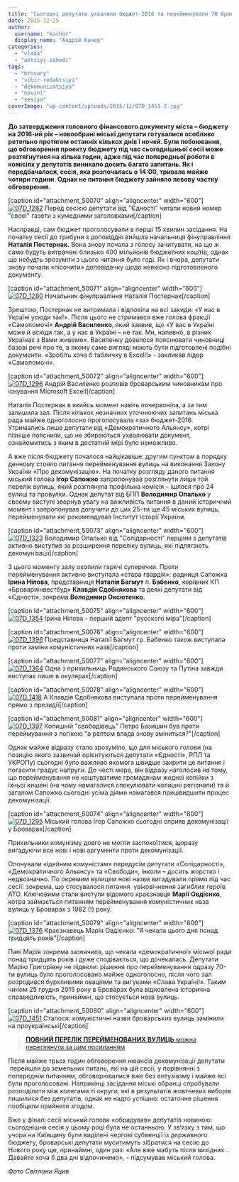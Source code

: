 ```yaml
---
title: "Сьогодні депутати ухвалили бюджет-2016 та перейменували 70 броварських вулиць"
date: 2015-12-25
author: 
  username: "kachor"
  display_name: "Андрій Качор"
categories: 
  - "vlada"
  - "aktsiyi-zahodi"
tags: 
  - "brovary"
  - "vibir-redaktsiyi"
  - "dekomunizatsiya"
  - "novini"
  - "sesiya"
coverImage: "wp-content/uploads/2015/12/07D_1451-2.jpg"
---
```


**До затвердження головного фінансового документу міста – бюджету на 2016-ий рік – новообрані міські депутати готувалися особливо ретельно протягом останніх кількох днів і ночей. Були побоювання, що обговорення проекту бюджету під час сьогоднішньої сесії може розтягнутися на кілька годин, адже під час попередньої роботи в комісіях у депутатів виникало досить багато запитань. Як і передбачалося, сесія, яка розпочалась о 14:00, тривала майже чотири години. Однак не питання бюджету зайняло левову частку обговорення.**

\[caption id="attachment\_50070" align="aligncenter" width="600"\][![07D_1262](https://mpz.brovary.org/wp-content/uploads/2015/12/07D_1262.jpg)](https://mpz.brovary.org/wp-content/uploads/2015/12/07D_1262.jpg) Перед сесією депутати від "Єдності" читали новий номер "своєї" газети з кумедними заголовками\[/caption\]

Насправді, сам бюджет проголосували в перші 15 хвилин засідання. На початку сесії до трибуни з доповіддю вийшла начальниця фінуправління **Наталія Постернак.** Вона знову почала з голосу зачитувати, на що ж саме будуть витрачені близько 400 мільйонів бюджетних коштів, однак що небудть зрозуміти з цього читання було годі. Як і вчора, депутати знову почали «пісочити» доповідачку щодо неякісно підготовленого документу.

\[caption id="attachment\_50071" align="aligncenter" width="600"\][![07D_1280](https://mpz.brovary.org/wp-content/uploads/2015/12/07D_1280.jpg)](https://mpz.brovary.org/wp-content/uploads/2015/12/07D_1280.jpg) Начальник фінуправління Наталія Постернак\[/caption\]

Зрештою, Постернак не витримала і відповіла на всі закиди: «У нас в Україні усюди так!». Після цього не стримався вже голова фракції «Самопомочі» **Андрій Василенко**, який заявив, що «У вас в Україні може й всюди так, а у нас в Україні – не так. Ми, напевно, в різних Українах з Вами живемо». Василенку довелося пояснювати чиновниці базові речі про те, в якому саме вигляді мають бути підготовлені подібні документи. «Зробіть хоча б табличку в Excell!» - закликав лідер «Самопомочі».

\[caption id="attachment\_50072" align="aligncenter" width="600"\][![07D_1296](https://mpz.brovary.org/wp-content/uploads/2015/12/07D_1296.jpg)](https://mpz.brovary.org/wp-content/uploads/2015/12/07D_1296.jpg) Андрій Василенко розповів броварським чиновникам про існування Microsoft Excell\[/caption\]

Наталія Постернак в якийсь момент навіть почервоніла, а за тим залишила зал. Після кількох незначних уточнюючих запитань міська рада майже одноголосно проголосувала «за» бюджет-2016. Утримались лише депутати від «Демократичного Альянсу», котрі пізніше пояснили, що не збираються ухвалювати документ, ознайомитись з яким в достатній мірі було неможливо.

А вже після бюджету почалося найцікавіше: другим пунктом в порядку денному стояло питання перейменування вулиць на виконання Закону України «Про декомунізацію». На початку розгляду даного питання міський голова **Ігор Сапожко** запропонував розглянути лише той перелік вулиць, який розглянула профільна комісія – ішлося про 24 вулиці та провулки. Однак депутат від БПП **Володимир Опалько** у своєму виступі звернув увагу на важливість питання в даний історичний момент і запропонував долучити до цих 25-ти ще 45 міських вулиць, перейменувати які рекомендував Інститут історії України.

\[caption id="attachment\_50073" align="aligncenter" width="600"\][![07D_1323](https://mpz.brovary.org/wp-content/uploads/2015/12/07D_1323.jpg)](https://mpz.brovary.org/wp-content/uploads/2015/12/07D_1323.jpg) Володимир Опалько від "Солідарності" першим з депутатів активно виступив за розширення переліку вулиць, які підлягають декомунізації\[/caption\]

З цього моменту залу охопили гарячі суперечки. Проти перейменування активно виступала «стара гвардія»: радниця Сапожка **Ірина Нілова**, представниця **Наталія Багмут** п. **Бабенко**, керівник КП «Бровариінвестбуд» **Клавдія Сдобнякова** та деякі депутати від «Єдності», зокрема **Володимир Оксютенко.**

\[caption id="attachment\_50075" align="aligncenter" width="600"\][![07D_1354](https://mpz.brovary.org/wp-content/uploads/2015/12/07D_1354.jpg)](https://mpz.brovary.org/wp-content/uploads/2015/12/07D_1354.jpg) Ірина Нілова - перший адепт "русского міра"\[/caption\]

\[caption id="attachment\_50076" align="aligncenter" width="600"\][![07D_1396](https://mpz.brovary.org/wp-content/uploads/2015/12/07D_1396.jpg)](https://mpz.brovary.org/wp-content/uploads/2015/12/07D_1396.jpg) Представниця Наталії Багмут гр. Бабенко також виступала проти заміни комуністичних назв\[/caption\]

\[caption id="attachment\_50077" align="aligncenter" width="600"\][![07D_1364](https://mpz.brovary.org/wp-content/uploads/2015/12/07D_1364.jpg)](https://mpz.brovary.org/wp-content/uploads/2015/12/07D_1364.jpg) Одна з прихильниць Радянського Союзу та Путіна завжди виступає лише в окулярах\[/caption\]

\[caption id="attachment\_50078" align="aligncenter" width="600"\][![07D_1418](https://mpz.brovary.org/wp-content/uploads/2015/12/07D_1418.jpg)](https://mpz.brovary.org/wp-content/uploads/2015/12/07D_1418.jpg) А Клавдія Сдобнякова виступала проти перейменування прямо з президії\[/caption\]

\[caption id="attachment\_50081" align="aligncenter" width="600"\][![07D_1397](https://mpz.brovary.org/wp-content/uploads/2015/12/07D_1397.jpg)](https://mpz.brovary.org/wp-content/uploads/2015/12/07D_1397.jpg) Колишній "свободівець" Петро Базишин був проти переймування з логікою "а раптом влада знову зміниться?"\[/caption\]

Однак майже відразу стало зрозуміло, що для міського голови (на позицію якого зазвичай орієнтуються депутати «Єдності», РПЛ та УКРОПу) сьогодні було важливо якомога швидше закрити це питання і погасити градус напруги. До честі мера, він відразу наголосив на тому, що перейменування не коштуватиме громадянам жодної копійки з їхньої кишені (на чому намагалися спекулювати колишні регіонали) та й загалом Сапожко сьогодні усіма діями намагався пришвидшити процес декомунізації.

\[caption id="attachment\_50074" align="aligncenter" width="600"\][![07D_1295](https://mpz.brovary.org/wp-content/uploads/2015/12/07D_1295.jpg)](https://mpz.brovary.org/wp-content/uploads/2015/12/07D_1295.jpg) Міський голова Ігор Сапожко сьогодні сприяв декомунізації у Броварах\[/caption\]

Прихильники комунізму довго не могли заспокоїтися, щоразу вигадуючи все нові і нові аргументи проти декомунізації.

Опонували «ідейним комуністам» передусім депутати «Солідарності», «Демократичного Альянсу» та «Свободи», інколи – досить жорстко і недвозначно. По окремим вулицям нові назви вигадували прямо під час сесії: зокрема, що стосувалося питання  увіковічнення загиблих героїв АТО. Ключовими стали виступи відомого краєзнавця **Марії Овдієнко**, котра займається питанням перейменування комуністичних назв вулиць у Броварах з 1982 (!) року.

\[caption id="attachment\_50079" align="aligncenter" width="600"\][![07D_1376](https://mpz.brovary.org/wp-content/uploads/2015/12/07D_1376.jpg)](https://mpz.brovary.org/wp-content/uploads/2015/12/07D_1376.jpg) Краєзнавець Марія Овдієнко: "Я чекала цього дня понад тридцять років"\[/caption\]

Пані Марія зокрема зазначила, що чекала «демократичної» міської ради понад тридцять років і дуже сподівається, що дочекалась. Депутати Марію Григорівну не підвели: рішення про перейменування одразу 70-ти вулиць було проголосовано майже одноголосно, після чого зал розродився бурхливими оваціями та вигуками «Слава Україні!». Таким чином 25 грудня 2015 року в Броварах була відновлена історична справедливість, принаймні, що стосується назв вулиць.

\[caption id="attachment\_50080" align="aligncenter" width="600"\][![07D_1451](https://mpz.brovary.org/wp-content/uploads/2015/12/07D_1451-2.jpg)](https://mpz.brovary.org/wp-content/uploads/2015/12/07D_1451-2.jpg) Сталося: комуністичні назви броварських вулиць замінили на проукраїнські\[/caption\]

> [**ПОВНИЙ ПЕРЕЛІК ПЕРЕЙМЕНОВАНИХ ВУЛИЦЬ** можна переглянути за цим посиланням](https://mpz.brovary.org/u-brovarah-z-yavylys-vulytsi-na-chest-stepana-bandery-nebesnoyi-sotni-ta-geroyiv-ato/) 

Після майже трьох годин обговорення нюансів декомунізації депутати  перейшли до земельних питань, які на цій сесії, у порівнянні з попереднім питанням, обговорювалися вже без ентузіазму і майже всі були проголосовані. Наприкінці засідання міські обранці спробували розподілити між колегами ті округи, які в результатів жовтневих виборів лишилися без депутатів, однак не надто успішно: остаточне рішення пообіцяли прийняти згодом.

Вже у фіналі сесії міський голова «обрадував» депутатів новиною: сьогоднішня сесія у цьому році була не останньою. У зв’язку з тим, що учора на Київщину були виділені чергові субвенції із державного бюджету, броварські депутати муситимуть зібратися на сесію до Нового року ще, принаймні, один раз. «Але вже мабуть після вихідних… Давайте хоча б два дні відпочинемо», - підсумував міський голова.

_Фото Світлани Яцив_
